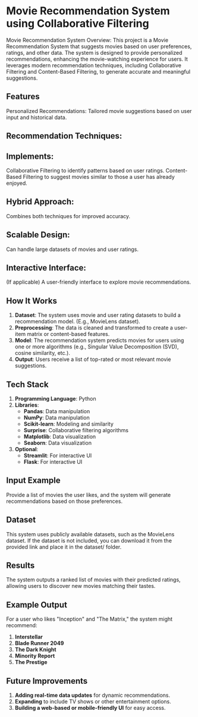 # Movie Recommendation System using Collaborative Filtering
Movie Recommendation System
Overview:
This project is a Movie Recommendation System that suggests movies based on user preferences, ratings, and other data. The system is designed to provide personalized recommendations, enhancing the movie-watching experience for users. It leverages modern recommendation techniques, including Collaborative Filtering and Content-Based Filtering, to generate accurate and meaningful suggestions.

## Features
Personalized Recommendations: Tailored movie suggestions based on user input and historical data.
## Recommendation Techniques: 
## Implements:
Collaborative Filtering to identify patterns based on user ratings.
Content-Based Filtering to suggest movies similar to those a user has already enjoyed.
## Hybrid Approach: 
Combines both techniques for improved accuracy.
## Scalable Design: 
Can handle large datasets of movies and user ratings.
## Interactive Interface: 
(If applicable) A user-friendly interface to explore movie recommendations.

## How It Works
1. **Dataset**: The system uses movie and user rating datasets to build a recommendation model. (E.g., MovieLens dataset).
2. **Preprocessing**: The data is cleaned and transformed to create a user-item matrix or content-based features.
3. **Model**: The recommendation system predicts movies for users using one or more algorithms (e.g., Singular Value Decomposition (SVD), cosine similarity, etc.).
4. **Output**: Users receive a list of top-rated or most relevant movie suggestions.

## Tech Stack
1. **Programming Language**: Python
2. **Libraries**:
   - **Pandas**: Data manipulation
   - **NumPy**: Data manipulation
   - **Scikit-learn**: Modeling and similarity
   - **Surprise**: Collaborative filtering algorithms
   - **Matplotlib**: Data visualization
   - **Seaborn**: Data visualization
3. **Optional**:
   - **Streamlit**: For interactive UI
   - **Flask**: For interactive UI


## Input Example
Provide a list of movies the user likes, and the system will generate recommendations based on those preferences.

## Dataset
This system uses publicly available datasets, such as the MovieLens dataset. If the dataset is not included, you can download it from the provided link and place it in the dataset/ folder.

## Results
The system outputs a ranked list of movies with their predicted ratings, allowing users to discover new movies matching their tastes.

## Example Output
For a user who likes "Inception" and "The Matrix," the system might recommend:

1. **Interstellar**
2. **Blade Runner 2049**
3. **The Dark Knight**
4. **Minority Report**
5. **The Prestige**


## Future Improvements
1. **Adding real-time data updates** for dynamic recommendations.
2. **Expanding** to include TV shows or other entertainment options.
3. **Building a web-based or mobile-friendly UI** for easy access.











